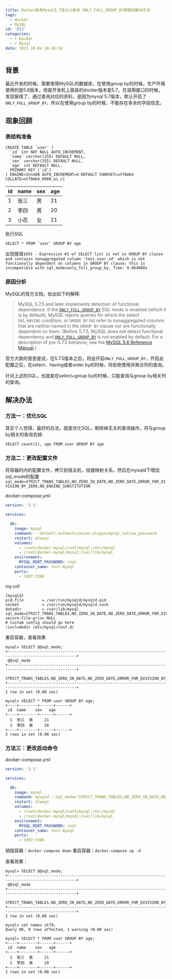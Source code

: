 ```yaml
---
title: Docker版本Mysql5.7及以上版本 ONLY_FULL_GROUP_BY报错的解决方法
tags:
  - docker
  - MySQL
id: '812'
categories:
  - - Docker
  - - Mysql
date: 2021-10-04 16:26:24
---
```


## 背景

最近开发的时候，需要使用MySQL的数据库，在使用group by的时候，生产环境使用的是5.6版本，但是开发机上面装的docker版本是5.7，在调用接口的时候，发现报错了，通过查询对应的资料，是因为mysql 5.7版本，默认开启了`ONLY_FULL_GROUP_BY`，所以在使用group by的时候，不能存在多余的字段信息。

<!--more-->

## 现象回顾

### 表结构准备

```mysql
CREATE TABLE `user` (
  `id` int NOT NULL AUTO_INCREMENT,
  `name` varchar(255) DEFAULT NULL,
  `sex` varchar(255) DEFAULT NULL,
  `age` int DEFAULT NULL,
  PRIMARY KEY (`id`)
) ENGINE=InnoDB AUTO_INCREMENT=4 DEFAULT CHARSET=utf8mb4 COLLATE=utf8mb4_0900_ai_ci
```

|id|name|sex|age|
|:---|:---|:---|:---|
|1|张三|男|21|
|2|李四|男|20|
|3|小花|女|21|

执行SQL

```mysql
SELECT * FROM `user` GROUP BY age
```

出现报错`1055 - Expression #1 of SELECT list is not in GROUP BY clause and contains nonaggregated column 'test.user.id' which is not functionally dependent on columns in GROUP BY clause; this is incompatible with sql_mode=only_full_group_by, Time: 0.064000s`

### 原因分析

MySQL的官方文档，给出如下的解释:

> MySQL 5.7.5 and later implements detection of functional dependence. If the [`ONLY_FULL_GROUP_BY`](https://dev.mysql.com/doc/refman/5.7/en/sql-mode.html#sqlmode_only_full_group_by) SQL mode is enabled (which it is by default), MySQL rejects queries for which the select list, `HAVING` condition, or `ORDER BY` list refer to nonaggregated columns that are neither named in the `GROUP BY` clause nor are functionally dependent on them. (Before 5.7.5, MySQL does not detect functional dependency and [`ONLY_FULL_GROUP_BY`](https://dev.mysql.com/doc/refman/5.7/en/sql-mode.html#sqlmode_only_full_group_by) is not enabled by default. For a description of pre-5.7.5 behavior, see the [MySQL 5.6 Reference Manual](https://dev.mysql.com/doc/refman/5.6/en/sql-mode.html).)

官方大致的意思是说，在5.7.5版本之后，将会开启`ONLY_FULL_GROUP_BY`，开启此配置之后，在select、having或者order by的时候，将拒绝使用非聚合列的查询。

针对上述的SQL，也就是在select+group by的时候，只能查询与group by相关列的查询。

## 解决办法

### 方法一：优化SQL

其实个人觉得，最好的办法，就是优化SQL，剔除掉无关的查询操作，将与group by相关的查询去掉:

`SELECT count(1), age FROM user GROUP BY age`

### 方法二：更改配置文件

将容器的内的配置文件，拷贝到宿主机，挂接映射关系，然后在mysqld下增加sql\_mode的配置 `sql_mode=STRICT_TRANS_TABLES,NO_ZERO_IN_DATE,NO_ZERO_DATE,ERROR_FOR_DIVISION_BY_ZERO,NO_ENGINE_SUBSTITUTION`

docker-compose.yml

```yaml
version: '3.1'

services:

  db:
    image: mysql
    command: --default-authentication-plugin=mysql_native_password
    restart: always
    volumes:
      - /root/docker-mysql/conf/mysql:/etc/mysql
      - /root/docker-mysql/mysql:/var/lib/mysql
    environment:
      MYSQL_ROOT_PASSWORD: root
    container_name: test-mysql
    ports:
      - 3307:3306
```

my.cnf

```
[mysqld]
pid-file        = /var/run/mysqld/mysqld.pid
socket          = /var/run/mysqld/mysqld.sock
datadir         = /var/lib/mysql
sql_mode=STRICT_TRANS_TABLES,NO_ZERO_IN_DATE,NO_ZERO_DATE,ERROR_FOR_DIVISION_BY_ZERO,NO_ENGINE_SUBSTITUTION
secure-file-priv= NULL
# Custom config should go here
!includedir /etc/mysql/conf.d/
```

重启容器，查看效果

```mysql
mysql> SELECT @@sql_mode;
+----------------------------------------------------------------------------------------------------+
 @@sql_mode                                                                                         
+----------------------------------------------------------------------------------------------------+
 STRICT_TRANS_TABLES,NO_ZERO_IN_DATE,NO_ZERO_DATE,ERROR_FOR_DIVISION_BY_ZERO,NO_ENGINE_SUBSTITUTION 
+----------------------------------------------------------------------------------------------------+
1 row in set (0.00 sec)

mysql> SELECT * FROM user GROUP BY age;
+----+--------+------+------+
 id  name    sex   age  
+----+--------+------+------+
  1  张三  男     21 
  2  李四  男     20 
+----+--------+------+------+
2 rows in set (0.00 sec)
```

### 方法三：更改启动命令

docker-compose.yml

```yaml
version: '3.1'

services:

  db:
    image: mysql
    command: mysqld --sql_mode="STRICT_TRANS_TABLES,NO_ZERO_IN_DATE,NO_ZERO_DATE,ERROR_FOR_DIVISION_BY_ZERO,NO_ENGINE_SUBSTITUTION" --default-authentication-plugin=mysql_native_password
    restart: always
    volumes:
      - /root/docker-mysql/conf/mysql:/etc/mysql
      - /root/docker-mysql/mysql:/var/lib/mysql
    environment:
      MYSQL_ROOT_PASSWORD: root
    container_name: test-mysql
    ports:
      - 3307:3306
```

销毁容器：`docker-compose down` 重启容器：`docker-compose up -d`

查看效果：

```mysql
mysql> SELECT @@sql_mode;
+----------------------------------------------------------------------------------------------------+
 @@sql_mode                                                                                         
+----------------------------------------------------------------------------------------------------+
 STRICT_TRANS_TABLES,NO_ZERO_IN_DATE,NO_ZERO_DATE,ERROR_FOR_DIVISION_BY_ZERO,NO_ENGINE_SUBSTITUTION 
+----------------------------------------------------------------------------------------------------+
1 row in set (0.00 sec)

mysql> set names utf8;
Query OK, 0 rows affected, 1 warning (0.00 sec)

mysql> SELECT * FROM user GROUP BY age;
+----+--------+------+------+
 id  name    sex   age  
+----+--------+------+------+
  1  张三  男     21 
  2  李四  男     20 
+----+--------+------+------+
2 rows in set (0.00 sec)
```